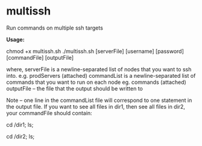 multissh
========

Run commands on multiple ssh targets


**Usage:** 

chmod +x multissh.sh
./multissh.sh [serverFile] [username] [password] [commandFile] [outputFile]

where,
serverFile is a newline-separated list of nodes that you want to ssh into. e.g. prodServers (attached)
commandList is a newline-separated list of commands that you want to run on each node eg. commands (attached)
outputFile – the file that the output should be written to

Note – one line in the commandList file will correspond to one statement in the output file. If you want to see all files in dir1, then see all files in dir2, your commandFile should contain:


cd /dir1; ls;

cd /dir2; ls;
